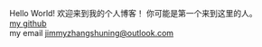 Hello World!
欢迎来到我的个人博客！
你可能是第一个来到这里的人。
</br>
[my github](http://github.com/jimmy090703)
</br>
my email <jimmyzhangshuning@outlook.com>

